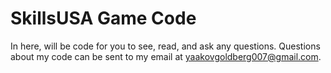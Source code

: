 # SkillsUSA Game Code
In here, will be code for you to see, read, and ask any questions. Questions about my code can be sent to my email at yaakovgoldberg007@gmail.com.
